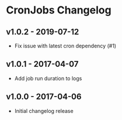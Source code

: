 # CronJobs Changelog

## v1.0.2 - 2019-07-12

* Fix issue with latest cron dependency (#1)

## v1.0.1 - 2017-04-07

* Add job run duration to logs

## v1.0.0 - 2017-04-06

* Initial changelog release
